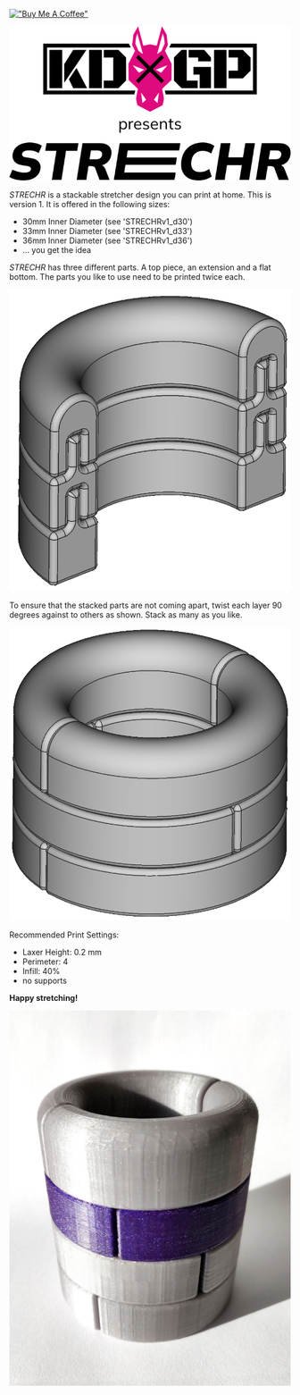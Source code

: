 [!["Buy Me A Coffee"](https://cdn.buymeacoffee.com/buttons/default-orange.png)](https://www.buymeacoffee.com/KDxGP)

![KDxGP presents STRECHR](images/KDxGP_STRECHR.png)

_STRECHR_ is a stackable stretcher design you can print at home. This is version 1. It is offered in the following sizes:

-   30mm Inner Diameter (see 'STRECHRv1_d30')
-   33mm Inner Diameter (see 'STRECHRv1_d33')
-   36mm Inner Diameter (see 'STRECHRv1_d36')
-   ... you get the idea

_STRECHR_ has three different parts. A top piece, an extension and a flat bottom. The parts you like to use need to be printed twice each.

![STRECHR parts](images/parts.png)

To ensure that the stacked parts are not coming apart, twist each layer 90 degrees against to others as shown. Stack as many as you like.

![STRECHR assembled](images/locked.png)

Recommended Print Settings:

-   Laxer Height: 0.2 mm
-   Perimeter: 4
-   Infill: 40%
-   no supports

**Happy stretching!**

![STRECHR printed](images/printed.jpg)
